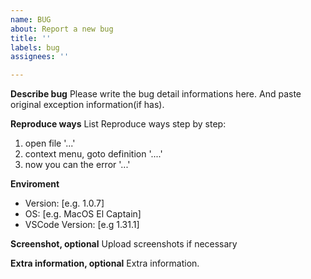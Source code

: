 ```yaml
---
name: BUG
about: Report a new bug
title: ''
labels: bug
assignees: ''

---
```


**Describe bug**
Please write the bug detail informations here. And paste original exception information(if has).

**Reproduce ways**
List Reproduce ways step by step:
1. open file '...'
2. context menu, goto definition '....'
3. now you can the error '...'

**Enviroment**
 - Version: [e.g. 1.0.7]
 - OS: [e.g. MacOS El Captain]
 - VSCode Version: [e.g 1.31.1]

**Screenshot, optional**
Upload screenshots if necessary

**Extra information, optional**
Extra information.
